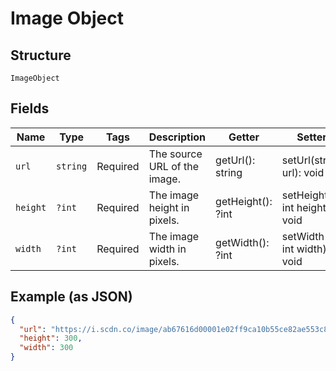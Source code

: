 
# Image Object

## Structure

`ImageObject`

## Fields

| Name | Type | Tags | Description | Getter | Setter |
|  --- | --- | --- | --- | --- | --- |
| `url` | `string` | Required | The source URL of the image. | getUrl(): string | setUrl(string url): void |
| `height` | `?int` | Required | The image height in pixels. | getHeight(): ?int | setHeight(?int height): void |
| `width` | `?int` | Required | The image width in pixels. | getWidth(): ?int | setWidth(?int width): void |

## Example (as JSON)

```json
{
  "url": "https://i.scdn.co/image/ab67616d00001e02ff9ca10b55ce82ae553c8228\n",
  "height": 300,
  "width": 300
}
```

